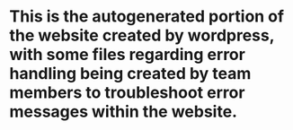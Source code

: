 #   This is the autogenerated portion of the website created by wordpress, with some files regarding error handling being created by team members to troubleshoot error messages within the website.
